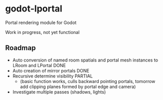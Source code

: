 # godot-lportal
Portal rendering module for Godot

Work in progress, not yet functional

## Roadmap
* Auto conversion of named room spatials and portal mesh instances to LRoom and LPortal DONE
* Auto creation of mirror portals DONE
* Recursive determine visibility PARTIAL
  * (basic function works, culls backward pointing portals, tomorrow add clipping planes formed by portal edge and camera)
* Investigate multiple passes (shadows, lights)
